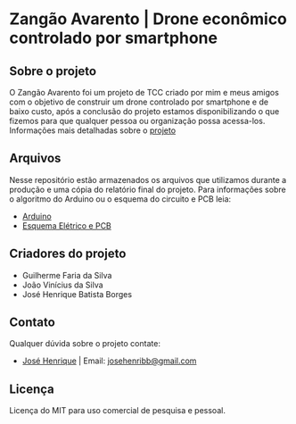 # Zangão Avarento | Drone econômico controlado por smartphone

## Sobre o projeto

O Zangão Avarento foi um projeto de TCC criado por mim e meus amigos com o objetivo de construir um drone controlado por smartphone e de baixo custo, após a conclusão do projeto estamos disponibilizando o que fizemos para que qualquer pessoa ou organização possa acessa-los.<br/>
Informações mais detalhadas sobre o [projeto](https://github.com/JoseHBB/Zangao-Avarento/blob/main/Projeto.md)

## Arquivos

Nesse repositório estão armazenados os arquivos que utilizamos durante a produção e uma cópia do relatório final do projeto.
Para informações sobre o algoritmo do Arduino ou o esquema do circuito e PCB leia: 
- [Arduino](https://github.com/JoseHBB/Zangao-Avarento/blob/main/Arduino_Reference.md)
- [Esquema Elétrico e PCB](https://github.com/JoseHBB/Zangao-Avarento/blob/main/KicadSchemePCB_Reference.md)

## Criadores do projeto

- Guilherme Faria da Silva
- João Vinícius da Silva
- José Henrique Batista Borges

## Contato
Qualquer dúvida sobre o projeto contate:
- [José Henrique](https://github.com/JoseHBB) |
Email: josehenribb@gmail.com

## Licença

Licença do MIT para uso comercial de pesquisa e pessoal.
